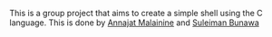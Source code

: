 This is a group project that aims to create a simple shell using the C language.
This is done by [Annajat Malainine](https://github.com/najatmalainine) and [Suleiman Bunawa](https://github.com/Sbunawa89) 

